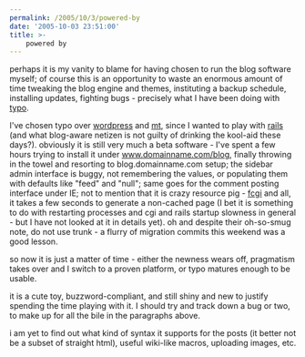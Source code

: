 ```yaml
---
permalink: /2005/10/3/powered-by
date: '2005-10-03 23:51:00'
title: >-
    powered by
---
```


perhaps it is my vanity to blame for having chosen to run the blog
software myself; of course this is an opportunity to waste an enormous
amount of time tweaking the blog engine and themes, instituting a backup
schedule, installing updates, fighting bugs - precisely what I have been
doing with [typo](http://typo.leetsoft.com/).

I've chosen typo over [wordpress](http://wordpress.org/) and
[mt](http://www.sixapart.com/movabletype/), since I wanted to play with
[rails](http://www.rubyonrails.com/) (and what blog-aware netizen is not
guilty of drinking the kool-aid these days?). obviously it is still very
much a beta software - I've spent a few hours trying to install it under
www.domainname.com/blog, finally throwing in the towel and resorting to
blog.domainname.com setup; the sidebar admin interface is buggy, not
remembering the values, or populating them with defaults like "feed" and
"null"; same goes for the comment posting interface under IE; not to
mention that it is crazy resource pig - [fcgi](http://www.fastcgi.com/)
and all, it takes a few seconds to generate a non-cached page (I bet it
is something to do with restarting processes and cgi and rails startup
slowness in general - but I have not looked at it in details yet). oh
and despite their oh-so-smug note, do not use trunk - a flurry of
migration commits this weekend was a good lesson.

so now it is just a matter of time - either the newness wears off,
pragmatism takes over and I switch to a proven platform, or typo matures
enough to be usable.

it is a cute toy, buzzword-compliant, and still shiny and new to justify
spending the time playing with it. I should try and track down a bug or
two, to make up for all the bile in the paragraphs above.

i am yet to find out what kind of syntax it supports for the posts (it
better not be a subset of straight html), useful wiki-like macros,
uploading images, etc.
